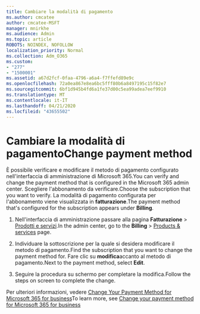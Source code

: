 ```yaml
---
title: Cambiare la modalità di pagamento
ms.author: cmcatee
author: cmcatee-MSFT
manager: mnirkhe
ms.audience: Admin
ms.topic: article
ROBOTS: NOINDEX, NOFOLLOW
localization_priority: Normal
ms.collection: Adm_O365
ms.custom:
- "277"
- "1500001"
ms.assetid: a67d2fcf-0faa-4796-a6a4-f7ffefd89e9c
ms.openlocfilehash: 72a0ea867e8ea6bc5fff80b6a8497195c15f82e7
ms.sourcegitcommit: 6bf1d945b4fd6a1fe37d00c5ea99adea7eef9910
ms.translationtype: MT
ms.contentlocale: it-IT
ms.lasthandoff: 04/21/2020
ms.locfileid: "43655502"
---
```

# <a name="change-payment-method"></a><span data-ttu-id="aa9ab-102">Cambiare la modalità di pagamento</span><span class="sxs-lookup"><span data-stu-id="aa9ab-102">Change payment method</span></span>

<span data-ttu-id="aa9ab-103">È possibile verificare e modificare il metodo di pagamento configurato nell'interfaccia di amministrazione di Microsoft 365.</span><span class="sxs-lookup"><span data-stu-id="aa9ab-103">You can verify and change the payment method that is configured in the Microsoft 365 admin center.</span></span> <span data-ttu-id="aa9ab-104">Scegliere l'abbonamento da verificare.</span><span class="sxs-lookup"><span data-stu-id="aa9ab-104">Choose the subscription that you want to verify.</span></span> <span data-ttu-id="aa9ab-105">La modalità di pagamento configurata per l'abbonamento viene visualizzata in **fatturazione**.</span><span class="sxs-lookup"><span data-stu-id="aa9ab-105">The payment method that's configured for the subscription appears under **Billing**.</span></span>
  
1. <span data-ttu-id="aa9ab-106">Nell'interfaccia di amministrazione passare alla pagina **Fatturazione** \> [Prodotti e servizi](https://go.microsoft.com/fwlink/p/?linkid=842054).</span><span class="sxs-lookup"><span data-stu-id="aa9ab-106">In the admin center, go to the **Billing** \> [Products & services](https://go.microsoft.com/fwlink/p/?linkid=842054) page.</span></span>

2. <span data-ttu-id="aa9ab-107">Individuare la sottoscrizione per la quale si desidera modificare il metodo di pagamento.</span><span class="sxs-lookup"><span data-stu-id="aa9ab-107">Find the subscription that you want to change the payment method for.</span></span> <span data-ttu-id="aa9ab-108">Fare clic su **modifica**accanto al metodo di pagamento.</span><span class="sxs-lookup"><span data-stu-id="aa9ab-108">Next to the payment method, select **Edit**.</span></span>

3. <span data-ttu-id="aa9ab-109">Seguire la procedura su schermo per completare la modifica.</span><span class="sxs-lookup"><span data-stu-id="aa9ab-109">Follow the steps on screen to complete the change.</span></span>

<span data-ttu-id="aa9ab-110">Per ulteriori informazioni, vedere [Change Your Payment Method for Microsoft 365 for business](https://docs.microsoft.com/office365/admin/subscriptions-and-billing/change-payment-method)</span><span class="sxs-lookup"><span data-stu-id="aa9ab-110">To learn more, see  [Change your payment method for Microsoft 365 for business](https://docs.microsoft.com/office365/admin/subscriptions-and-billing/change-payment-method)</span></span>
